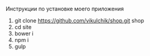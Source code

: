 Инструкции по установке моего приложения
1. git clone https://github.com/vikulchik/shop.git shop
2. cd site
3. bower i
4. npm i
5. gulp